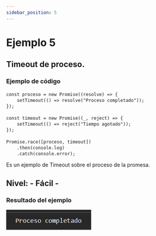 ```yaml
---
sidebar_position: 5
---
```


# Ejemplo 5

## Timeout de proceso.

### Ejemplo de código

```
const proceso = new Promise((resolve) => {
    setTimeout(() => resolve("Proceso completado"));
});

const timeout = new Promise((_, reject) => {
    setTimeout(() => reject("Tiempo agotado"));
});

Promise.race([proceso, timeout])
    .then(console.log)
    .catch(console.error);
```

Es un ejemplo de Timeout sobre el proceso de la promesa.

## Nivel: - Fácil -

### Resultado del ejemplo
![Texto alternativo](img/ej5.png)